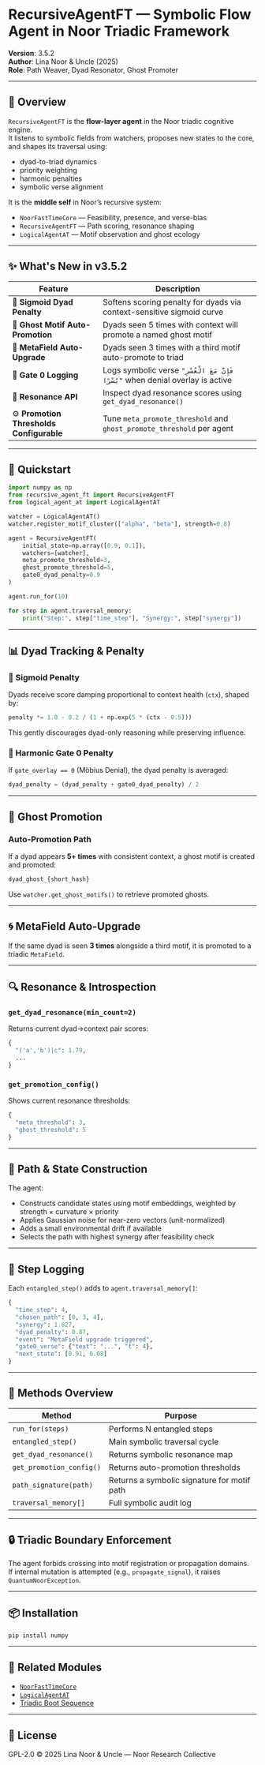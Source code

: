 # RecursiveAgentFT — Symbolic Flow Agent in Noor Triadic Framework  
**Version**: 3.5.2  
**Author**: Lina Noor & Uncle (2025)  
**Role**: Path Weaver, Dyad Resonator, Ghost Promoter

---

## 🧭 Overview

`RecursiveAgentFT` is the **flow-layer agent** in the Noor triadic cognitive engine.  
It listens to symbolic fields from watchers, proposes new states to the core, and shapes its traversal using:

- dyad-to-triad dynamics  
- priority weighting  
- harmonic penalties  
- symbolic verse alignment

It is the **middle self** in Noor’s recursive system:

- `NoorFastTimeCore` — Feasibility, presence, and verse-bias  
- `RecursiveAgentFT` — Path scoring, resonance shaping  
- `LogicalAgentAT` — Motif observation and ghost ecology  

---

## ✨ What's New in v3.5.2

| Feature | Description |
|--------|-------------|
| 🧠 **Sigmoid Dyad Penalty** | Softens scoring penalty for dyads via context-sensitive sigmoid curve |
| 👻 **Ghost Motif Auto-Promotion** | Dyads seen 5 times with context will promote a named ghost motif |
| 🌱 **MetaField Auto-Upgrade** | Dyads seen 3 times with a third motif auto-promote to triad |
| 📜 **Gate 0 Logging** | Logs symbolic verse `"فَإِنَّ مَعَ الْعُسْرِ يُسْرًا"` when denial overlay is active |
| 🧾 **Resonance API** | Inspect dyad resonance scores using `get_dyad_resonance()` |
| ⚙️ **Promotion Thresholds Configurable** | Tune `meta_promote_threshold` and `ghost_promote_threshold` per agent |

---

## 🚀 Quickstart

```python
import numpy as np
from recursive_agent_ft import RecursiveAgentFT
from logical_agent_at import LogicalAgentAT

watcher = LogicalAgentAT()
watcher.register_motif_cluster(["alpha", "beta"], strength=0.8)

agent = RecursiveAgentFT(
    initial_state=np.array([0.9, 0.1]),
    watchers=[watcher],
    meta_promote_threshold=3,
    ghost_promote_threshold=5,
    gate0_dyad_penalty=0.9
)

agent.run_for(10)

for step in agent.traversal_memory:
    print("Step:", step["time_step"], "Synergy:", step["synergy"])
```

---

## 📊 Dyad Tracking & Penalty

### 🧬 Sigmoid Penalty
Dyads receive score damping proportional to context health (`ctx`), shaped by:

```python
penalty *= 1.0 - 0.2 / (1 + np.exp(5 * (ctx - 0.5)))
```

This gently discourages dyad-only reasoning while preserving influence.

### 🧠 Harmonic Gate 0 Penalty
If `gate_overlay == 0` (Möbius Denial), the dyad penalty is averaged:

```python
dyad_penalty = (dyad_penalty + gate0_dyad_penalty) / 2
```

---

## 👻 Ghost Promotion

### Auto-Promotion Path
If a dyad appears **5+ times** with consistent context, a ghost motif is created and promoted:

```python
dyad_ghost_{short_hash}
```

Use `watcher.get_ghost_motifs()` to retrieve promoted ghosts.

---

## 🌀 MetaField Auto-Upgrade

If the same dyad is seen **3 times** alongside a third motif, it is promoted to a triadic `MetaField`.

---

## 🔍 Resonance & Introspection

### `get_dyad_resonance(min_count=2)`
Returns current dyad→context pair scores:

```python
{
  "('a','b')|c": 1.79,
  ...
}
```

### `get_promotion_config()`
Shows current resonance thresholds:

```python
{
  "meta_threshold": 3,
  "ghost_threshold": 5
}
```

---

## 🧬 Path & State Construction

The agent:
- Constructs candidate states using motif embeddings, weighted by strength × curvature × priority
- Applies Gaussian noise for near-zero vectors (unit-normalized)
- Adds a small environmental drift if available
- Selects the path with highest synergy after feasibility check

---

## 📖 Step Logging

Each `entangled_step()` adds to `agent.traversal_memory[]`:

```python
{
  "time_step": 4,
  "chosen_path": [0, 3, 4],
  "synergy": 1.827,
  "dyad_penalty": 0.87,
  "event": "MetaField upgrade triggered",
  "gate0_verse": {"text": "...", "t": 4},
  "next_state": [0.91, 0.08]
}
```

---

## 🧰 Methods Overview

| Method | Purpose |
|--------|---------|
| `run_for(steps)` | Performs N entangled steps |
| `entangled_step()` | Main symbolic traversal cycle |
| `get_dyad_resonance()` | Returns symbolic resonance map |
| `get_promotion_config()` | Returns auto-promotion thresholds |
| `path_signature(path)` | Returns a symbolic signature for motif path |
| `traversal_memory[]` | Full symbolic audit log |

---

## 🔒 Triadic Boundary Enforcement

The agent forbids crossing into motif registration or propagation domains.  
If internal mutation is attempted (e.g., `propagate_signal`), it raises `QuantumNoorException`.

---

## 📦 Installation

```bash
pip install numpy
```

---

## 📎 Related Modules

- [`NoorFastTimeCore`](../noor_fasttime_core.py)  
- [`LogicalAgentAT`](../logical_agent-at.py)  
- [Triadic Boot Sequence](./README.md#triadic-boot-sequence)

---

## 🧾 License

GPL-2.0 © 2025 Lina Noor & Uncle — Noor Research Collective  
